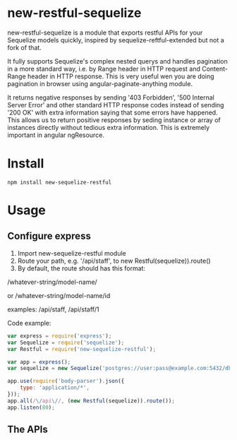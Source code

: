 # new-restful-sequelize
new-restful-sequelize is a module that exports restful APIs for your Sequelize models quickly, inspired by sequelize-reftful-extended but not a fork of that. 

It fully supports Sequelize's complex nested querys and handles pagination in a more standard way, i.e. by Range header in HTTP request and Content-Range header in HTTP response. This is very useful wen you are doing pagination in browser using angular-paginate-anything module. 

It returns negative responses by sending '403 Forbidden', '500 Internal Server Error' and other standard HTTP response codes instead of sending '200 OK' with extra information saying that some errors have happened. This allows us to return positive responses by seding instance or array of instances directly without tedious extra information. This is extremely important in angular ngResource.

# Install
```console
npm install new-sequelize-restful
```

# Usage

## Configure express

1. Import new-sequelize-restful module
2. Route your path, e.g. '/api/staff', to new Restful(sequelize)).route()
3. By default, the route should has this format: 

/whatever-string/model-name/ 

or 
/whatever-string/model-name/id


examples:
/api/staff, /api/staff/1


Code example: 
```js
var express = require('express');
var Sequelize = require('sequelize');
var Restful = require('new-sequelize-restful');

var app = express();
var sequelize = new Sequelize('postgres://user:pass@example.com:5432/dbname');

app.use(require('body-parser').json({
	type: 'application/*',
}));
app.all(/\/api\//, (new Restful(sequelize)).route());
app.listen(80);
```

## The APIs
